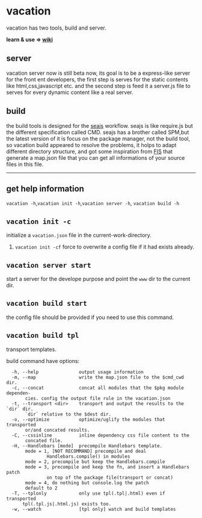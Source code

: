 vacation
====================
vacation has two tools, build and server.  

**learn & use => [wiki](https://github.com/peichao01/vacation/wiki)**


server
------------------
vacation server now is still beta now, its goal is to be a express-like server for the front ent developers, the first step is serves for the static contents like html,css,javascript etc. and the second step is feed it a server.js file to serves for every dynamic content like a real server.

build
---------------------
the build tools is designed for the [seajs](https://github.com/seajs/seajs) workflow. seajs is like require.js but the different specification called CMD.
seajs has a brother called SPM,but the latest version of it is focus on the package manager, not the build tool, so vacation build appeared to resolve the problems, it holps to adapt different directory structure, and got some inspiration from [FIS](https://github.com/fis-dev/fis) that generate a map.json file that you can get all informations of your source files in this file.

---------------------

get help information
------
`vacation -h`,`vacation init -h`,`vacation server -h`, `vacation build -h`

`vacation init -c`
----
initialize a `vacation.json` file in the current-work-directory.  
1. `vacation init -cf` force to overwrite a config file if it had exists already.

`vacation server start`
----
start a server for the develope purpose and point the `www` dir to the current dir.

`vacation build start`
----
the config file should be provided if you need to use this command.  

`vacation build tpl`
----
transport templates. 

build command have options:
```
  -h, --help               output usage information
  -m, --map                write the map.json file to the $cmd_cwd dir.
  -c, --concat             concat all modules that the $pkg module dependen-
       cies. config the output file rule in the vacation.json
  -t, --transport <dir>    transport and output the results to the `dir` dir.
       `dir` relative to the $dest dir.
  -o, --optimize           optimize/uglify the modules that transported
       or/and concated results.
  -C, --cssinline          inline dependency css file content to the
       concated file.
  -H, --Handlebars [mode]  precompile Handlebars template.
       mode = 1, [NOT RECOMMAND] precompile and deal
               Handlebars.compile() in modules
       mode = 2, precompile but keep the Handlebars.compile
       mode = 3, precompile and keep the fn, and insert a Handlebars patch
               on top of the package file(transport or concat)
       mode = 4, do nothing but console.log the patch
       default to 2
  -T, --tplonly            only use tpl(.tpl|.html) even if transported
      tpl(.tpl.js|.html.js) exists too.
  -w, --watch              [tpl only] watch and build templates

```